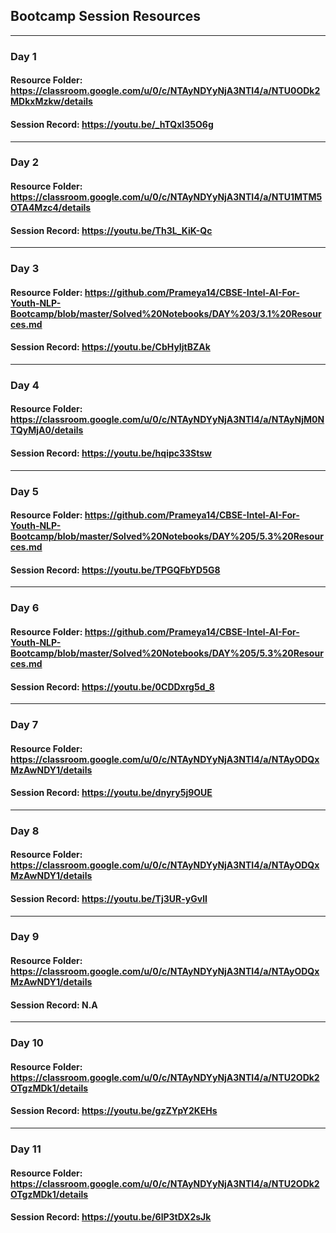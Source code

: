 ## Bootcamp Session Resources
___
### Day 1
#### Resource Folder: <https://classroom.google.com/u/0/c/NTAyNDYyNjA3NTI4/a/NTU0ODk2MDkxMzkw/details>
#### Session Record: <https://youtu.be/_hTQxI35O6g>
___
### Day 2
#### Resource Folder: <https://classroom.google.com/u/0/c/NTAyNDYyNjA3NTI4/a/NTU1MTM5OTA4Mzc4/details>
#### Session Record: <https://youtu.be/Th3L_KiK-Qc>
___
### Day 3
#### Resource Folder: <https://github.com/Prameya14/CBSE-Intel-AI-For-Youth-NLP-Bootcamp/blob/master/Solved%20Notebooks/DAY%203/3.1%20Resources.md>
#### Session Record: <https://youtu.be/CbHyIjtBZAk>
___
### Day 4
#### Resource Folder: <https://classroom.google.com/u/0/c/NTAyNDYyNjA3NTI4/a/NTAyNjM0NTQyMjA0/details>
#### Session Record: <https://youtu.be/hqipc33Stsw>
___
### Day 5
#### Resource Folder: <https://github.com/Prameya14/CBSE-Intel-AI-For-Youth-NLP-Bootcamp/blob/master/Solved%20Notebooks/DAY%205/5.3%20Resources.md>
#### Session Record: <https://youtu.be/TPGQFbYD5G8>
___
### Day 6
#### Resource Folder: <https://github.com/Prameya14/CBSE-Intel-AI-For-Youth-NLP-Bootcamp/blob/master/Solved%20Notebooks/DAY%205/5.3%20Resources.md>
#### Session Record: <https://youtu.be/0CDDxrg5d_8>
___
### Day 7
#### Resource Folder: <https://classroom.google.com/u/0/c/NTAyNDYyNjA3NTI4/a/NTAyODQxMzAwNDY1/details>
#### Session Record: <https://youtu.be/dnyry5j9OUE>
___
### Day 8
#### Resource Folder: <https://classroom.google.com/u/0/c/NTAyNDYyNjA3NTI4/a/NTAyODQxMzAwNDY1/details>
#### Session Record: <https://youtu.be/Tj3UR-yGvlI>
___
### Day 9
#### Resource Folder: <https://classroom.google.com/u/0/c/NTAyNDYyNjA3NTI4/a/NTAyODQxMzAwNDY1/details>
#### Session Record: N.A
___
### Day 10
#### Resource Folder: <https://classroom.google.com/u/0/c/NTAyNDYyNjA3NTI4/a/NTU2ODk2OTgzMDk1/details>
#### Session Record: <https://youtu.be/gzZYpY2KEHs>
___
### Day 11
#### Resource Folder: <https://classroom.google.com/u/0/c/NTAyNDYyNjA3NTI4/a/NTU2ODk2OTgzMDk1/details>
#### Session Record: <https://youtu.be/6lP3tDX2sJk>